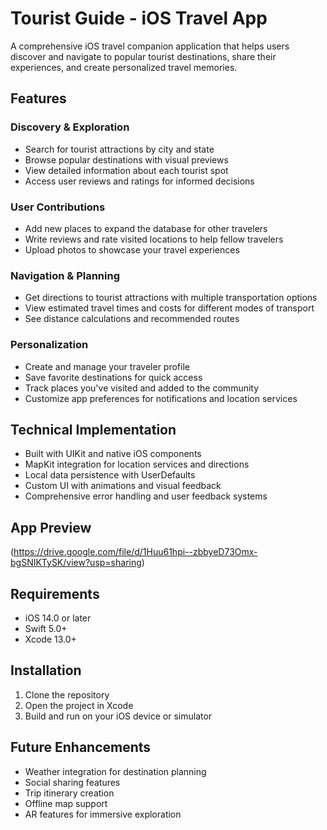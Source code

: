 # Tourist Guide - iOS Travel App

A comprehensive iOS travel companion application that helps users discover and navigate to popular tourist destinations, share their experiences, and create personalized travel memories.

## Features

### Discovery & Exploration
- Search for tourist attractions by city and state
- Browse popular destinations with visual previews
- View detailed information about each tourist spot
- Access user reviews and ratings for informed decisions

### User Contributions
- Add new places to expand the database for other travelers
- Write reviews and rate visited locations to help fellow travelers
- Upload photos to showcase your travel experiences

### Navigation & Planning
- Get directions to tourist attractions with multiple transportation options
- View estimated travel times and costs for different modes of transport
- See distance calculations and recommended routes

### Personalization
- Create and manage your traveler profile
- Save favorite destinations for quick access
- Track places you've visited and added to the community
- Customize app preferences for notifications and location services

## Technical Implementation
- Built with UIKit and native iOS components
- MapKit integration for location services and directions
- Local data persistence with UserDefaults
- Custom UI with animations and visual feedback
- Comprehensive error handling and user feedback systems

## App Preview
(https://drive.google.com/file/d/1Huu61hpi--zbbyeD73Omx-bgSNIKTySK/view?usp=sharing)


## Requirements
- iOS 14.0 or later
- Swift 5.0+
- Xcode 13.0+

## Installation
1. Clone the repository
2. Open the project in Xcode
3. Build and run on your iOS device or simulator

## Future Enhancements
- Weather integration for destination planning
- Social sharing features
- Trip itinerary creation
- Offline map support
- AR features for immersive exploration
